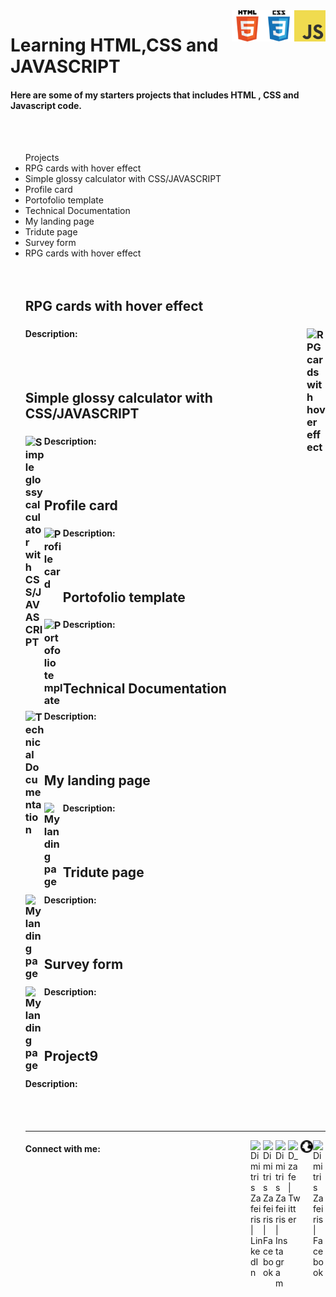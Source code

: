<div><img align="right" alt="JavaScript" width="50px" src="https://raw.githubusercontent.com/github/explore/80688e429a7d4ef2fca1e82350fe8e3517d3494d/topics/javascript/javascript.png" />
<img align="right" alt="CSS3" width="50px" src="https://raw.githubusercontent.com/github/explore/80688e429a7d4ef2fca1e82350fe8e3517d3494d/topics/css/css.png" />
  <img align="right" alt="HTML5" width="50px" src="https://raw.githubusercontent.com/github/explore/80688e429a7d4ef2fca1e82350fe8e3517d3494d/topics/html/html.png" />
</div>

# Learning HTML,CSS and JAVASCRIPT 

#### Here are some of my starters projects that includes HTML , CSS and Javascript code.

<br />
<br />

<ul>Projects
  <li>RPG cards with hover effect</li>
  <li>Simple glossy calculator with CSS/JAVASCRIPT</li>
  <li>Profile card</li>
  <li>Portofolio template</li>
  <li>Technical Documentation</li>
  <li>My landing page</li>
  <li>Tridute page</li>
  <li>Survey form</li>
  <li>RPG cards with hover effect</li>
</ol>

<br />
<br />

## RPG cards with hover effect

### <a href="https://codepen.io/dimizafe/pen/XWzzaZN"><img align="right" alt="RPG cards with hover effect" width="30px" src="https://cdn.jsdelivr.net/npm/simple-icons@v3/icons/codepen.svg" /></a>
#### Description:

<br />
<br />

## Simple glossy calculator with CSS/JAVASCRIPT

### <a href="https://codepen.io/dimizafe/pen/BammZjZ"><img align="left" alt="Simple glossy calculator with CSS/JAVASCRIPT" width="30px" src="https://cdn.jsdelivr.net/npm/simple-icons@v3/icons/codepen.svg" /></a>
#### Description:

<br />
<br />

## Profile card

### <a href="https://codepen.io/dimizafe/pen/MWObwga"><img align="left" alt="Profile card" width="30px" src="https://cdn.jsdelivr.net/npm/simple-icons@v3/icons/codepen.svg" /></a>
#### Description:

<br />
<br />

## Portofolio template

### <a href="https://codepen.io/dimizafe/pen/KKydmKQ"><img align="left" alt="Portofolio template" width="30px" src="https://cdn.jsdelivr.net/npm/simple-icons@v3/icons/codepen.svg" /></a>
#### Description:

<br />
<br />

## Technical Documentation

### <a href="https://codepen.io/dimizafe/pen/gOXppXvQ"><img align="left" alt="Technical Documentation" width="30px" src="https://cdn.jsdelivr.net/npm/simple-icons@v3/icons/codepen.svg" /></a>
#### Description:

<br />
<br />

## My landing page

### <a href="https://codepen.io/dimizafe/pen/oNGVoGG"><img align="left" alt="My landing page" width="30px" src="https://cdn.jsdelivr.net/npm/simple-icons@v3/icons/codepen.svg" /></a>
#### Description:

<br />
<br />

## Tridute page

### <a href="https://codepen.io/dimizafe/pen/GRMzExe"><img align="left" alt="My landing page" width="30px" src="https://cdn.jsdelivr.net/npm/simple-icons@v3/icons/codepen.svg" /></a>
#### Description:

<br />
<br />

## Survey form

### <a href="https://codepen.io/dimizafe/pen/poWGmaq"><img align="left" alt="My landing page" width="30px" src="https://cdn.jsdelivr.net/npm/simple-icons@v3/icons/codepen.svg" /></a>
#### Description:

<br />
<br />

## Project9

### <img align="left" alt="" width="30px" src="https://cdn.jsdelivr.net/npm/simple-icons@v3/icons/codepen.svg" />
#### Description:
<br />
<br />

------------------------------------------------------------------------------------------------------------------------------------------
[<img align="right" alt="Dimitris Zafeiris | Facebook" width="20px" src="https://cdn.jsdelivr.net/npm/simple-icons@v3/icons/codepen.svg" />][codepen]
[<img align="right" alt="resume" width="20px" src="https://raw.githubusercontent.com/iconic/open-iconic/master/svg/globe.svg" />][website]
[<img align="right" alt="D_zafe | Twitter" width="20px" src="https://cdn.jsdelivr.net/npm/simple-icons@v3/icons/twitter.svg" />][twitter]
[<img align="right" alt="Dimitris Zafeiris | Instagram" width="20px" src="https://cdn.jsdelivr.net/npm/simple-icons@v3/icons/instagram.svg" />][instagram]
[<img align="right" alt="Dimitris Zafeiris | Facebook" width="20px" src="https://cdn.jsdelivr.net/npm/simple-icons@v3/icons/facebook.svg" />][facebook]
[<img align="right" alt="Dimitris Zafeiris | LinkedIn" width="20px" src="https://cdn.jsdelivr.net/npm/simple-icons@v3/icons/linkedin.svg" />][linkedin]



#### Connect with me:

<br />


[website]: https://github.com/zafeirisdimi
[twitter]: https://twitter.com/D_zafe
[instagram]: https://www.instagram.com/d_zafe
[facebook]: https://www.facebook.com/dimizafe
[linkedin]: https://www.linkedin.com/in/dzafe
[codepen]: https://codepen.io/dimizafe
